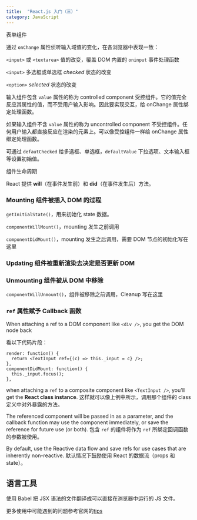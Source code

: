```yaml
---
title:  "React.js 入门（三）"
category: JavaScript
---
```

表单组件

通过 `onChange` 属性侦听输入域值的变化，在各浏览器中表现一致：

`<input>` 或 `<textarea>` 值的改变，覆盖 DOM 内置的 `oninput` 事件处理函数

`<input>` 多选框或单选框 _checked_ 状态的改变

`<option>` _selected_ 状态的改变

输入组件包含 `value` 属性的称为 controlled component 受控组件。它的值完全反应其属性的值，而不受用户输入影响。因此要实现交互，给 onChange 属性绑定处理函数。

如果输入组件不含 `value` 属性的称为 uncontrolled component 不受控组件。任何用户输入都直接反应在渲染的元素上。可以像受控组件一样给 onChange 属性绑定处理函数。

可通过 `defautChecked` 给多选框、单选框，`defaultValue` 下拉选项、文本输入框等设置初始值。

组件生命周期

React 提供 **will**（在事件发生前）和 **did**（在事件发生后）方法。

### Mounting 组件被插入 DOM 的过程

`getInitialState()`，用来初始化 state 数据。

`componentWillMount()`，mounting 发生之前调用

`componentDidMount()`，mounting 发生之后调用，需要 DOM 节点的初始化写在这里

### Updating 组件被重新渲染去决定是否更新 DOM

### Unmounting 组件被从 DOM 中移除

`componentWillUnmount()`，组件被移除之前调用，Cleanup 写在这里

### `ref` 属性赋予 Callback 函数

When attaching a ref to a DOM component like `<div />`, you get the DOM node back

看以下代码片段：

    render: function() {
      return <TextInput ref={(c) => this._input = c} />;
    },
    componentDidMount: function() {
      this._input.focus();
    },

when attaching a `ref` to a composite component like `<TextInput />`, you'll get the **React class instance**. 这样就可以像上例中所示，调用那个组件的 class 定义中对外暴露的方法。

The referenced component will be passed in as a parameter, and the callback function may use the component immediately, or save the reference for future use (or both).
包含 `ref` 的组件将作为 `ref` 所绑定回调函数的参数被使用。

By default, use the Reactive data flow and save refs for use cases that are inherently non-reactive. 默认情况下鼓励使用 React 的数据流（props 和 state）。

## 语言工具

使用 Babel 把 JSX 语法的文件翻译成可以直接在浏览器中运行的 JS 文件。

更多使用中可能遇到的问题参考官网的[tips](https://facebook.github.io/react/tips/introduction.html)